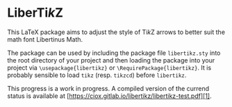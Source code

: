 # LiberTi*k*Z

This LaTeX package aims to adjust the style of Ti*k*Z arrows to better suit the math font Libertinus Math.

The package can be used by including the package file `libertikz.sty` into the root directory of your project and then loading the package into your project via `\usepackage{libertikz}` or `\RequirePackage{libertikz}`.
It is probably sensible to load `tikz` (resp. `tikzcd`) before `libertikz`.

This progress is a work in progress.
A compiled version of the currend status is available at [https://ciox.gitlab.io/libertikz/libertikz-test.pdf][1].

[1]: https://cionx.gitlab.io/libertikz/libertikz-test.pdf
